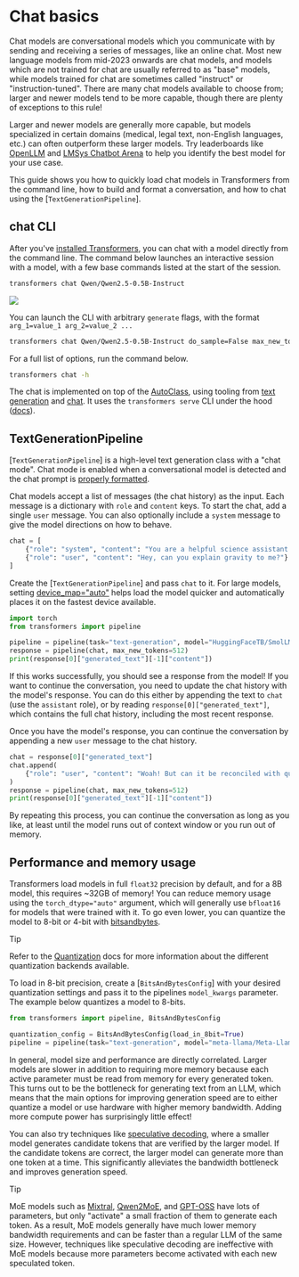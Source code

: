 <!--Copyright 2024 The HuggingFace Team. All rights reserved.

Licensed under the Apache License, Version 2.0 (the "License"); you may not use this file except in compliance with
the License. You may obtain a copy of the License at

http://www.apache.org/licenses/LICENSE-2.0

Unless required by applicable law or agreed to in writing, software distributed under the License is distributed on
an "AS IS" BASIS, WITHOUT WARRANTIES OR CONDITIONS OF ANY KIND, either express or implied. See the License for the
specific language governing permissions and limitations under the License.

⚠️ Note that this file is in Markdown but contain specific syntax for our doc-builder (similar to MDX) that may not be
rendered properly in your Markdown viewer.

-->

# Chat basics

Chat models are conversational models which you communicate with by sending and receiving a series of messages, like an online chat. Most new language models from mid-2023 onwards are chat models, and models which are not trained for chat are usually referred to as "base" models, while models trained for chat are sometimes called "instruct" or "instruction-tuned". There are many chat models available to choose from; larger and newer models tend to be more capable, though there are plenty of exceptions to this rule!

Larger and newer models are generally more capable, but models specialized in certain domains (medical, legal text, non-English languages, etc.) can often outperform these larger models. Try leaderboards like [OpenLLM](https://hf.co/spaces/HuggingFaceH4/open_llm_leaderboard) and [LMSys Chatbot Arena](https://chat.lmsys.org/?leaderboard) to help you identify the best model for your use case.

This guide shows you how to quickly load chat models in Transformers from the command line, how to build and format a conversation, and how to chat using the [`TextGenerationPipeline`].

## chat CLI

After you've [installed Transformers](./installation), you can chat with a model directly from the command line. The command below launches an interactive session with a model, with a few base commands listed at the start of the session.

```bash
transformers chat Qwen/Qwen2.5-0.5B-Instruct
```

<div class="flex justify-center">
    <img src="https://huggingface.co/datasets/huggingface/documentation-images/resolve/main/transformers/transformers-chat-cli.png"/>
</div>

You can launch the CLI with arbitrary `generate` flags, with the format `arg_1=value_1 arg_2=value_2 ...`

```bash
transformers chat Qwen/Qwen2.5-0.5B-Instruct do_sample=False max_new_tokens=10
```

For a full list of options, run the command below.

```bash
transformers chat -h
```

The chat is implemented on top of the [AutoClass](./model_doc/auto), using tooling from [text generation](./llm_tutorial) and [chat](./chat_templating). It uses the `transformers serve` CLI under the hood ([docs](./serving.md#serve-cli)).


## TextGenerationPipeline

[`TextGenerationPipeline`] is a high-level text generation class with a "chat mode". Chat mode is enabled when a conversational model is detected and the chat prompt is [properly formatted](./llm_tutorial#wrong-prompt-format).

Chat models accept a list of messages (the chat history) as the input. Each message is a dictionary with `role` and `content` keys.
To start the chat, add a single `user` message. You can also optionally include a `system` message to give the model directions on how to behave.

```py
chat = [
    {"role": "system", "content": "You are a helpful science assistant."},
    {"role": "user", "content": "Hey, can you explain gravity to me?"}
]
```

Create the [`TextGenerationPipeline`] and pass `chat` to it. For large models, setting [device_map="auto"](./models#big-model-inference) helps load the model quicker and automatically places it on the fastest device available.

```py
import torch
from transformers import pipeline

pipeline = pipeline(task="text-generation", model="HuggingFaceTB/SmolLM2-1.7B-Instruct", dtype="auto", device_map="auto")
response = pipeline(chat, max_new_tokens=512)
print(response[0]["generated_text"][-1]["content"])
```

If this works successfully, you should see a response from the model! If you want to continue the conversation,
you need to update the chat history with the model's response. You can do this either by appending the text
to `chat` (use the `assistant` role), or by reading `response[0]["generated_text"]`, which contains
the full chat history, including the most recent response.

Once you have the model's response, you can continue the conversation by appending a new `user` message to the chat history.

```py
chat = response[0]["generated_text"]
chat.append(
    {"role": "user", "content": "Woah! But can it be reconciled with quantum mechanics?"}
)
response = pipeline(chat, max_new_tokens=512)
print(response[0]["generated_text"][-1]["content"])
```

By repeating this process, you can continue the conversation as long as you like, at least until the model runs out of context window
or you run out of memory.

## Performance and memory usage

Transformers load models in full `float32` precision by default, and for a 8B model, this requires ~32GB of memory! You can reduce memory usage using the `torch_dtype="auto"` argument, which will generally use `bfloat16` for models that were trained with it. To go even lower, you can quantize the model to 8-bit or 4-bit with [bitsandbytes](https://hf.co/docs/bitsandbytes/index).

> [!TIP]
> Refer to the [Quantization](./quantization/overview) docs for more information about the different quantization backends available.

To load in 8-bit precision, create a [`BitsAndBytesConfig`] with your desired quantization settings and pass it to the pipelines `model_kwargs` parameter. The example below quantizes a model to 8-bits.

```py
from transformers import pipeline, BitsAndBytesConfig

quantization_config = BitsAndBytesConfig(load_in_8bit=True)
pipeline = pipeline(task="text-generation", model="meta-llama/Meta-Llama-3-8B-Instruct", device_map="auto", model_kwargs={"quantization_config": quantization_config})
```

In general, model size and performance are directly correlated. Larger models are slower in addition to requiring more memory because each active parameter must be read from memory for every generated token. 
This turns out to be the bottleneck for generating text from an LLM, which means that the main options for improving generation speed are to either quantize a model or use hardware with higher memory bandwidth. Adding
more compute power has surprisingly little effect!

You can also try techniques like [speculative decoding](./generation_strategies#speculative-decoding), where a smaller model generates candidate tokens that are verified by the larger model. If the candidate tokens are correct, the larger model can generate more than one token at a time. This significantly alleviates the bandwidth bottleneck and improves generation speed.

> [!TIP]
> MoE models such as [Mixtral](./model_doc/mixtral), [Qwen2MoE](./model_doc/qwen2_moe), and [GPT-OSS](./model_doc/gpt-oss) have lots of parameters, but only "activate" a small fraction of them to generate each token. As a result, MoE models generally have much lower memory bandwidth requirements and can be faster than a regular LLM of the same size. However, techniques like speculative decoding are ineffective with MoE models because more parameters become activated with each new speculated token.
